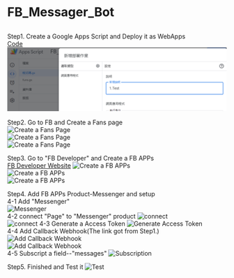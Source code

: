 # FB_Messager_Bot

## 

Step1. Create a Google Apps Script and Deploy it as WebApps  
[Code](https://github.com/yotrew/FB_Messager_Bot/blob/main/Simple_FB_Chat_Bot.gs)  
![Deploy](./imgs/13.png)  

Step2. Go to FB and Create a Fans page  
![Create a Fans Page](https://github.com/yotrew/FB_Messenger_Bot/tree/main/imgs/1.png)  
![Create a Fans Page](https://github.com/yotrew/FB_Messenger_Bot/tree/main/imgs/2.png)  
![Create a Fans Page](https://github.com/yotrew/FB_Messenger_Bot/tree/main/imgs/3.png)  
  
Step3. Go to "FB Developer" and Create a FB APPs  
[FB Developer Website](https://developers.facebook.com/)
![Create a FB APPs](https://github.com/yotrew/FB_Messenger_Bot/tree/main/imgs/5.png)  
![Create a FB APPs](https://github.com/yotrew/FB_Messenger_Bot/tree/main/imgs/6.png)  
![Create a FB APPs](https://github.com/yotrew/FB_Messenger_Bot/tree/main/imgs/7.png)  
  
Step4. Add FB APPs Product-Messenger and setup  
4-1  Add "Messenger"  
![Messenger](https://github.com/yotrew/FB_Messenger_Bot/tree/main/imgs/8.png)  
4-2  connect "Page" to "Messenger" product
![connect](https://github.com/yotrew/FB_Messenger_Bot/tree/main/imgs/9.png)  
![connect](https://github.com/yotrew/FB_Messenger_Bot/tree/main/imgs/10.png) 
4-3 Generate a Access Token
![Generate Access Token](https://github.com/yotrew/FB_Messenger_Bot/tree/main/imgs/11.png)  
4-4 Add Callback Webhook(The link got from Step1.)
![Add Callback Webhook](https://github.com/yotrew/FB_Messenger_Bot/tree/main/imgs/12.png)  
![Add Callback Webhook](https://github.com/yotrew/FB_Messenger_Bot/tree/main/imgs/15.png)  
4-5  Subscript a field--"messages"
![Subscription](https://github.com/yotrew/FB_Messenger_Bot/tree/main/imgs/16.png)  
  
Step5. Finished and Test it
![Test](https://github.com/yotrew/FB_Messenger_Bot/tree/main/imgs/17.png)  

